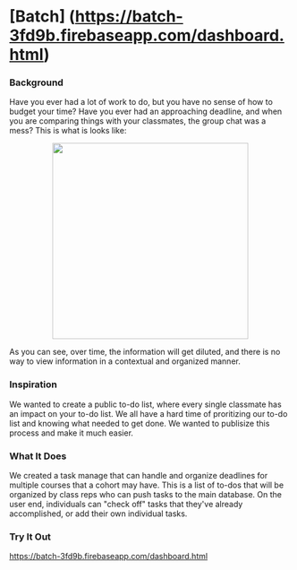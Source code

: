 # [Batch] (https://batch-3fd9b.firebaseapp.com/dashboard.html)
### Background

Have you ever had a lot of work to do, but you have no sense of how to budget your time? Have you ever had an approaching deadline, and when you are comparing things with your classmates, the group chat was a mess? This is what is looks like:

<p align="center">
  <img src="https://github.com/Nayef211/enghacks/blob/master/other/unorganizedchat.png" width="350"/>
</p>

As you can see, over time, the information will get diluted, and there is no way to view information in a contextual and organized manner.

### Inspiration

We wanted to create a public to-do list, where every single classmate has an impact on your to-do list. We all have a hard time of proritizing our to-do list and knowing what needed to get done. We wanted to publisize this process and make it much easier.

### What It Does
We created a task manage that can handle and organize deadlines for multiple courses that a cohort may have. This is a list of to-dos that will be organized by class reps who can push tasks to the main database. On the user end, individuals can "check off" tasks that they've already accomplished, or add their own individual tasks.

### Try It Out
https://batch-3fd9b.firebaseapp.com/dashboard.html


